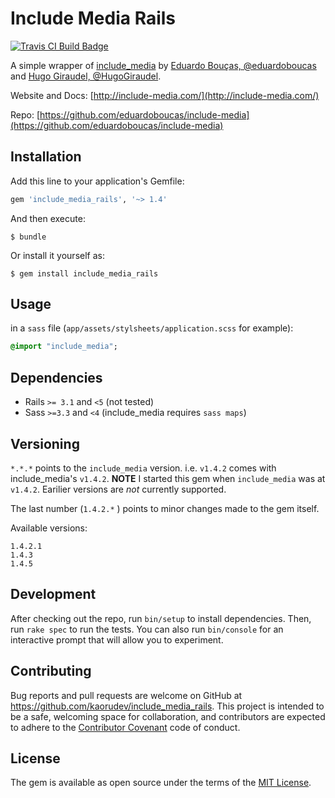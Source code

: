 # Include Media Rails
[![Travis CI Build Badge](https://travis-ci.org/KaoruDev/include_media_rails.svg?branch=master)](https://travis-ci.org/KaoruDev/include_media_rails)


A simple wrapper of [include_media](https://github.com/eduardoboucas/include-media)
by [Eduardo Bouças, @eduardoboucas](https://github.com/eduardoboucas) and [Hugo Giraudel,
 @HugoGiraudel](https://github.com/HugoGiraudel).

Website and Docs: [http://include-media.com/](http://include-media.com/)

Repo: [https://github.com/eduardoboucas/include-media](https://github.com/eduardoboucas/include-media)

## Installation

Add this line to your application's Gemfile:

```ruby
gem 'include_media_rails', '~> 1.4'
```

And then execute:

    $ bundle

Or install it yourself as:

    $ gem install include_media_rails

## Usage

in a `sass` file (`app/assets/stylsheets/application.scss` for example):

```sass
@import "include_media";
```


## Dependencies

- Rails `>= 3.1` and `<5` (not tested)
- Sass `>=3.3` and `<4` (include_media requires `sass maps`)


## Versioning

`*.*.*` points to the `include_media` version. i.e. `v1.4.2` comes with
include_media's `v1.4.2`. **NOTE** I started this gem when
`include_media` was at `v1.4.2`. Earilier versions are _not_ currently supported.

The last number (`1.4.2.*` ) points to minor changes made to the gem itself.

Available versions:
```
1.4.2.1
1.4.3
1.4.5
```

## Development

After checking out the repo, run `bin/setup` to install dependencies.
Then, run `rake spec` to run the tests. You can also run `bin/console`
for an interactive prompt that will allow you to experiment.

## Contributing

Bug reports and pull requests are welcome on GitHub at
https://github.com/kaorudev/include_media_rails. This project is intended
to be a safe, welcoming space for collaboration, and contributors are
expected to adhere to the [Contributor Covenant](http://contributor-covenant.org) code of conduct.


## License

The gem is available as open source under the terms of the [MIT License](http://opensource.org/licenses/MIT).

